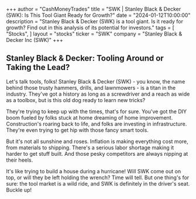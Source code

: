 +++
author = "CashMoneyTrades"
title = "SWK |  Stanley Black & Decker (SWK):  Is This Tool Giant Ready for Growth?"
date = "2024-01-12T10:00:00"
description = "Stanley Black & Decker (SWK) is a tool giant.  Is it ready for growth? Find out in this analysis of its potential for investors."
tags = [
"Stocks",
]
layout = "stocks"
ticker = "SWK"
company = "Stanley Black & Decker Inc (SWK)"
+++
        


## Stanley Black & Decker: Tooling Around or Taking the Lead?

Let's talk tools, folks! Stanley Black & Decker (SWK) - you know, the name behind those trusty hammers, drills, and lawnmowers - is a titan in the industry. They've got a history as long as a screwdriver and a reach as wide as a toolbox, but is this old dog ready to learn new tricks? 

They're trying to keep up with the times, that's for sure. You've got the DIY boom fueled by folks stuck at home dreaming of home improvement. Construction's roaring back to life, and folks are investing in infrastructure. They're even trying to get hip with those fancy smart tools. 

But it's not all sunshine and roses. Inflation is making everything cost more, from materials to shipping. There's a serious labor shortage making it harder to get stuff built. And those pesky competitors are always nipping at their heels.  

It's like trying to build a house during a hurricane! Will SWK come out on top, or will they be left holding the wrench? Time will tell. But one thing's for sure: the tool market is a wild ride, and SWK is definitely in the driver's seat. Buckle up! 

        
